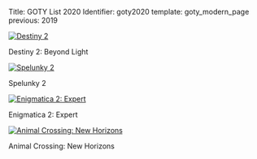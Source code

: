 Title: GOTY List 2020
Identifier: goty2020
template: goty_modern_page
previous: 2019

<article class="lol-2020">
  <section class="lol-2020-tile">
    <a href="https://www.bungie.net/7/en/Destiny/Buy/beyondlight?ciid=48001">
      <img
        src="{static}/media/goty2020/destiny_2_beyond_light.jpg"
        alt="Destiny 2"
        title="Destiny 2"
      >
    </a>
    <p>Destiny 2: Beyond Light</p>
  </section>
  <section class="lol-2020-tile">
    <a href="https://store.steampowered.com/app/418530/Spelunky_2/">
      <img
        src="{static}/media/goty2020/spelunky_2.jpg"
        alt="Spelunky 2"
        title="Spelunky 2"
      >
    </a>
    <p>Spelunky 2</p>
  </section>
  <section class="lol-2020-tile">
    <a href="https://www.curseforge.com/minecraft/modpacks/enigmatica2expert/screenshots">
      <img
        src="{static}/media/goty2020/enigmatica_2_expert.jpg"
        alt="Enigmatica 2: Expert"
        title="Enigmatica 2: Expert"
      >
    </a>
    <p>Enigmatica 2: Expert</p>
  </section>
  <section class="lol-2020-tile">
    <a href="https://www.nintendo.com/games/detail/animal-crossing-new-horizons-switch/">
      <img
        src="{static}/media/goty2020/acnh.jpg"
        alt="Animal Crossing: New Horizons"
        title="Animal Crossing: New Horizons"
      >
    </a>
    <p>Animal Crossing: New Horizons</p>
  </section>

</article>
